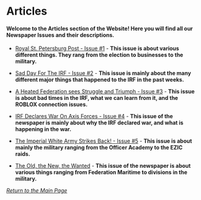 # Articles
#### Welcome to the Articles section of the Website! Here you will find all our Newspaper Issues and their descriptions.

- [Royal St. Petersburg Post - Issue #1](https://docs.google.com/document/d/13EUrFybxA998Zkm9s7Pc-oTtvAByQBEcvs_9LPk5Gc4/edit?usp=sharing) - **This issue is about various different things. They rang from the election to businesses to the military.**

- [Sad Day For The IRF - Issue #2](https://docs.google.com/document/d/1RX93I5Eq4vAo7SFZp5GfIzCkaosvG3bq0ful4U9xFMA/edit?usp=sharing) - **This issue is mainly about the many different major things that happened to the IRF in the past weeks.**

- [A Heated Federation sees Struggle and Triumph - Issue #3](https://docs.google.com/document/d/1scAkq95LmAuCeq6dnNn97kF7AlkDF_Sb2ppbKgGw9Cs/edit?usp=sharing) - **This issue is about bad times in the IRF, what we can learn from it, and the ROBLOX connection issues.**

- [IRF Declares War On Axis Forces - Issue #4](https://docs.google.com/document/d/1Z8LHQOLIvGZcayqQ9vUcbN7e_6TTINppgCdLzM4_j3U/edit?usp=sharing) - **This issue of the newspaper is mainly about why the IRF declared war, and what is happening in the war.**

- [The Imperial White Army Strikes Back! - Issue #5](https://docs.google.com/document/d/1jRPsPMq8dLTvt5mXFtEH6Vk3vsfD0QIbMnEMzZ9g1r8/edit?usp=sharing) - **This issue is about mainly the military ranging from the Officer Academy to the EZIC raids.**

- [The Old, the New, the Wanted](https://docs.google.com/document/d/1_9xcONEqFaW3Ftrf8Wcxd6hz_YAg0fUC6lhme8L2nlQ/edit?usp=sharing) - **This issue of the newspaper is about various things ranging from Federation Maritime to divisions in the military.**



*[Return to the Main Page](https://slayerbest01.github.io/associated-press-of-the-federation/)*
